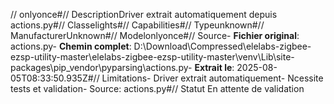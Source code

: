 // onlyonce#// DescriptionDriver extrait automatiquement depuis actions.py#// Classelights#// Capabilities#// Typeunknown#// ManufacturerUnknown#// Modelonlyonce#// Source- **Fichier original**: actions.py- **Chemin complet**: D:\Download\Compressed\elelabs-zigbee-ezsp-utility-master\elelabs-zigbee-ezsp-utility-master\venv\Lib\site-packages\pip\_vendor\pyparsing\actions.py- **Extrait le**: 2025-08-05T08:33:50.935Z#// Limitations- Driver extrait automatiquement- Ncessite tests et validation- Source: actions.py#// Statut En attente de validation